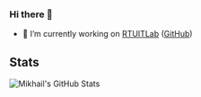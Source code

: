 ### Hi there 👋


- 🔭 I’m currently working on [RTUITLab](https://rtuitlab.dev) ([GitHub](https://github.com/RTUITLab))


## Stats
![Mikhail's GitHub Stats](https://github-readme-stats.vercel.app/api?username=mrwowander&show_icons=true&theme=dark&count_private=true)

